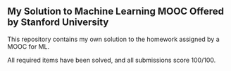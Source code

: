 ## My Solution to Machine Learning MOOC Offered by Stanford University

This repository contains my own solution to the homework assigned by a MOOC for ML. 

All required items have been solved, and all submissions score 100/100.